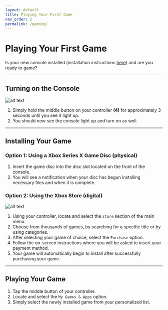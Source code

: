 ```yaml
---
layout: default
title: Playing Your First Game
nav_order: 2
permalink: /gaming/
---
```


# Playing Your First Game

Is your new console installed (installation instructions [here](https://farshchiam.github.io/XboxSeriesX/#installation-instructions)) and are you ready to game?

___

## Turning on the Console

![alt text](..\assets\images\xboxcontroller.png "Controller")

1. Simply hold the middle button on your controller **(4)** for approximately 3 seconds until you see it light up.
2. You should now see the console light up and turn on as well.

___

## Installing Your Game

### Option 1: Using a Xbox Series X Game Disc (physical)

1. Insert the game disc into the disc slot located on the front of the console.
2. You will see a notification when your disc has begun installing necessary files and when it is complete.

### Option 2: Using the Xbox Store (digital)

![alt text](..\assets\images\xbox-store.png "Store")
1. Using your controller, locate and select the `store` section of the main menu.
2. Choose from thousands of games, by searching for a specific title or by using categories.
3. After selecting your game of choice, select the `Purchase` option.
4. Follow the on-screen instructions where you will be asked to insert your payment method.
5. Your game will automatically begin to install after successfully purchasing your game.

___

## Playing Your Game
1. Tap the middle button of your controller.
2. Locate and select the `My Games & Apps` option.
3. Simply select the newly installed game from your personalized list.
